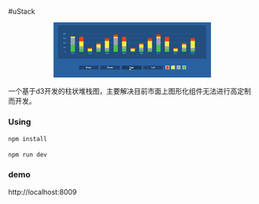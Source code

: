 #uStack

<p align="center">
    <img width="320" src="./image/demo.gif">
</p>

一个基于d3开发的柱状堆栈图，主要解决目前市面上图形化组件无法进行高定制而开发。

### Using

    npm install

    npm run dev

### demo

http://localhost:8009